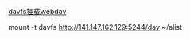 [davfs挂载webdav](https://github.com/cloudswave/blog/issues/10)

mount -t davfs http://141.147.162.129:5244/dav  ~/alist